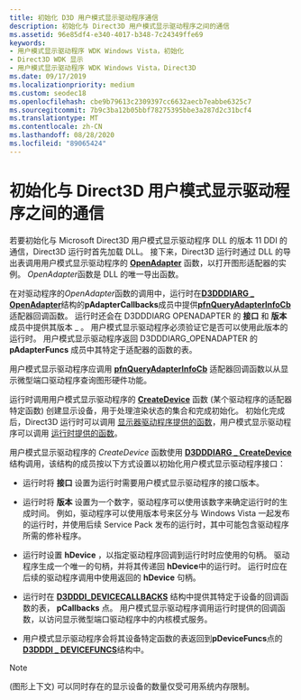 ```yaml
---
title: 初始化 D3D 用户模式显示驱动程序通信
description: 初始化与 Direct3D 用户模式显示驱动程序之间的通信
ms.assetid: 96e85df4-e340-4017-b348-7c24349ffe69
keywords:
- 用户模式显示驱动程序 WDK Windows Vista，初始化
- Direct3D WDK 显示
- 用户模式显示驱动程序 WDK Windows Vista，Direct3D
ms.date: 09/17/2019
ms.localizationpriority: medium
ms.custom: seodec18
ms.openlocfilehash: cbe9b79613c2309397cc6632aecb7eabbe6325c7
ms.sourcegitcommit: 7b9c3ba12b05bbf78275395bbe3a287d2c31bcf4
ms.translationtype: MT
ms.contentlocale: zh-CN
ms.lasthandoff: 08/28/2020
ms.locfileid: "89065424"
---
```

# <a name="initializing-communication-with-the-direct3d-user-mode-display-driver"></a>初始化与 Direct3D 用户模式显示驱动程序之间的通信

若要初始化与 Microsoft Direct3D 用户模式显示驱动程序 DLL 的版本 11 DDI 的通信，Direct3D 运行时首先加载 DLL。 接下来，Direct3D 运行时通过 DLL 的导出表调用用户模式显示驱动程序的 [**OpenAdapter**](/windows-hardware/drivers/ddi/d3dumddi/nc-d3dumddi-pfnd3dddi_openadapter) 函数，以打开图形适配器的实例。 *OpenAdapter*函数是 DLL 的唯一导出函数。

在对驱动程序的*OpenAdapter*函数的调用中，运行时在[**D3DDDIARG \_ OpenAdapter**](/windows-hardware/drivers/ddi/d3dumddi/ns-d3dumddi-_d3dddiarg_openadapter)结构的**pAdapterCallbacks**成员中提供[**pfnQueryAdapterInfoCb**](/windows-hardware/drivers/ddi/d3dumddi/nc-d3dumddi-pfnd3dddi_queryadapterinfocb)适配器回调函数。 运行时还会在 D3DDDIARG OPENADAPTER 的 **接口** 和 **版本** 成员中提供其版本 \_ 。 用户模式显示驱动程序必须验证它是否可以使用此版本的运行时。 用户模式显示驱动程序返回 D3DDDIARG_OPENADAPTER 的 **pAdapterFuncs** 成员中其特定于适配器的函数的表。

用户模式显示驱动程序应调用 [**pfnQueryAdapterInfoCb**](/windows-hardware/drivers/ddi/d3dumddi/nc-d3dumddi-pfnd3dddi_queryadapterinfocb) 适配器回调函数以从显示微型端口驱动程序查询图形硬件功能。

运行时调用用户模式显示驱动程序的 [**CreateDevice**](/windows-hardware/drivers/ddi/d3dumddi/nc-d3dumddi-pfnd3dddi_createdevice) 函数 (某个驱动程序的适配器特定函数) 创建显示设备，用于处理渲染状态的集合和完成初始化。 初始化完成后，Direct3D 运行时可以调用 [显示器驱动程序提供的函数](/windows-hardware/drivers/ddi/index)，用户模式显示驱动程序可以调用 [运行时提供的函数](/windows-hardware/drivers/ddi/index)。

用户模式显示驱动程序的 *CreateDevice* 函数使用 [**D3DDDIARG \_ CreateDevice**](/windows-hardware/drivers/ddi/d3dumddi/ns-d3dumddi-_d3dddiarg_createdevice) 结构调用，该结构的成员按以下方式设置以初始化用户模式显示驱动程序接口：

- 运行时将 **接口** 设置为运行时需要用户模式显示驱动程序的接口版本。

- 运行时将 **版本** 设置为一个数字，驱动程序可以使用该数字来确定运行时的生成时间。 例如，驱动程序可以使用版本号来区分与 Windows Vista 一起发布的运行时，并使用后续 Service Pack 发布的运行时，其中可能包含驱动程序所需的修补程序。

- 运行时设置 **hDevice** ，以指定驱动程序回调到运行时时应使用的句柄。 驱动程序生成一个唯一的句柄，并将其传递回 **hDevice**中的运行时。 运行时应在后续的驱动程序调用中使用返回的 **hDevice** 句柄。

- 运行时在 [**D3DDDI_DEVICECALLBACKS**](/windows-hardware/drivers/ddi/d3dumddi/ns-d3dumddi-_d3dddi_devicecallbacks) 结构中提供其特定于设备的回调函数的表， **pCallbacks** 点。 用户模式显示驱动程序调用运行时提供的回调函数，以访问显示微型端口驱动程序中的内核模式服务。

- 用户模式显示驱动程序会将其设备特定函数的表返回到**pDeviceFuncs**点的[**D3DDDI \_ DEVICEFUNCS**](/windows-hardware/drivers/ddi/d3dumddi/ns-d3dumddi-_d3dddi_devicefuncs)结构中。

> [!NOTE]
>  (图形上下文) 可以同时存在的显示设备的数量仅受可用系统内存限制。